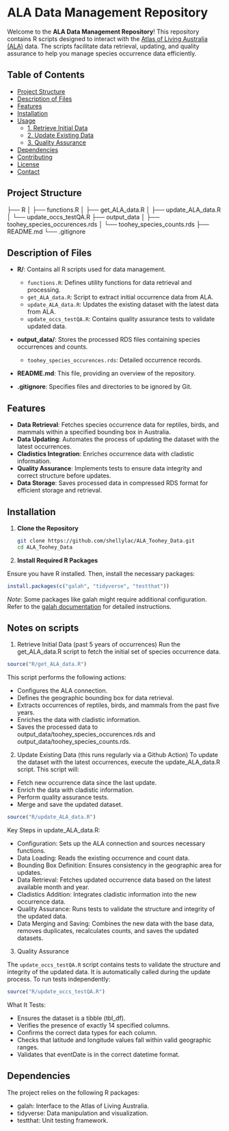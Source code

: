 # ALA Data Management Repository

Welcome to the **ALA Data Management Repository**! This repository contains R scripts designed to interact with the [Atlas of Living Australia (ALA)](https://www.ala.org.au/) data. The scripts facilitate data retrieval, updating, and quality assurance to help you manage species occurrence data efficiently.

## Table of Contents

- [Project Structure](#project-structure)
- [Description of Files](#description-of-files)
- [Features](#features)
- [Installation](#installation)
- [Usage](#usage)
  - [1. Retrieve Initial Data](#1-retrieve-initial-data)
  - [2. Update Existing Data](#2-update-existing-data)
  - [3. Quality Assurance](#3-quality-assurance)
- [Dependencies](#dependencies)
- [Contributing](#contributing)
- [License](#license)
- [Contact](#contact)

## Project Structure

├── R
│ ├── functions.R
│ ├── get_ALA_data.R
│ ├── update_ALA_data.R
│ └── update_occs_testQA.R
├── output_data
│ ├── toohey_species_occurences.rds
│ └── toohey_species_counts.rds
├── README.md
└── .gitignore

## Description of Files

- **R/**: Contains all R scripts used for data management.

  - `functions.R`: Defines utility functions for data retrieval and processing.
  - `get_ALA_data.R`: Script to extract initial occurrence data from ALA.
  - `update_ALA_data.R`: Updates the existing dataset with the latest data from ALA.
  - `update_occs_testQA.R`: Contains quality assurance tests to validate updated data.

- **output_data/**: Stores the processed RDS files containing species occurrences and counts.

  - `toohey_species_occurences.rds`: Detailed occurrence records.

- **README.md**: This file, providing an overview of the repository.

- **.gitignore**: Specifies files and directories to be ignored by Git.

## Features

- **Data Retrieval**: Fetches species occurrence data for reptiles, birds, and mammals within a specified bounding box in Australia.
- **Data Updating**: Automates the process of updating the dataset with the latest occurrences.
- **Cladistics Integration**: Enriches occurrence data with cladistic information.
- **Quality Assurance**: Implements tests to ensure data integrity and correct structure before updates.
- **Data Storage**: Saves processed data in compressed RDS format for efficient storage and retrieval.

## Installation

1. **Clone the Repository**

   ```bash
   git clone https://github.com/shellylac/ALA_Toohey_Data.git
   cd ALA_Toohey_Data

   ```

2. **Install Required R Packages**

Ensure you have R installed. Then, install the necessary packages:

```r
install.packages(c("galah", "tidyverse", "testthat"))

```

_Note_: Some packages like galah might require additional configuration. Refer to the [galah documentation](https://galah.ala.org.au/) for detailed instructions.

## Notes on scripts

1. Retrieve Initial Data (past 5 years of occurrences)
   Run the get_ALA_data.R script to fetch the initial set of species occurrence data.

```r
source("R/get_ALA_data.R")
```

This script performs the following actions:

- Configures the ALA connection.
- Defines the geographic bounding box for data retrieval.
- Extracts occurrences of reptiles, birds, and mammals from the past five years.
- Enriches the data with cladistic information.
- Saves the processed data to output_data/toohey_species_occurences.rds and output_data/toohey_species_counts.rds.

2. Update Existing Data (this runs regularly via a Github Action)
   To update the dataset with the latest occurrences, execute the update_ALA_data.R script. This script will:

- Fetch new occurrence data since the last update.
- Enrich the data with cladistic information.
- Perform quality assurance tests.
- Merge and save the updated dataset.

```r
source("R/update_ALA_data.R")
```

Key Steps in update_ALA_data.R:

- Configuration: Sets up the ALA connection and sources necessary functions.
- Data Loading: Reads the existing occurrence and count data.
- Bounding Box Definition: Ensures consistency in the geographic area for updates.
- Data Retrieval: Fetches updated occurrence data based on the latest available month and year.
- Cladistics Addition: Integrates cladistic information into the new occurrence data.
- Quality Assurance: Runs tests to validate the structure and integrity of the updated data.
- Data Merging and Saving: Combines the new data with the base data, removes duplicates, recalculates counts, and saves the updated datasets.

3. Quality Assurance

The `update_occs_testQA.R` script contains tests to validate the structure and integrity of the updated data. It is automatically called during the update process. To run tests independently:

```r
source("R/update_occs_testQA.R")
```

What It Tests:

- Ensures the dataset is a tibble (tbl_df).
- Verifies the presence of exactly 14 specified columns.
- Confirms the correct data types for each column.
- Checks that latitude and longitude values fall within valid geographic ranges.
- Validates that eventDate is in the correct datetime format.

## Dependencies

The project relies on the following R packages:

- galah: Interface to the Atlas of Living Australia.
- tidyverse: Data manipulation and visualization.
- testthat: Unit testing framework.
